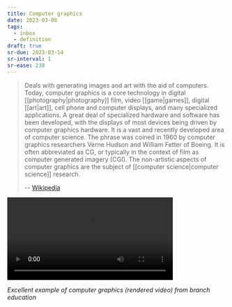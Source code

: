 ```yaml
---
title: Computer graphics
date: 2023-03-08
tags:
  - inbox
  - definition
draft: true
sr-due: 2023-03-14
sr-interval: 1
sr-ease: 230
---
```


> Deals with generating images and art with the aid of computers. Today,
> computer graphics is a core technology in digital
> [[photography|photography]] film, video
> [[game|games]], digital [[art|art]], cell phone and
> computer displays, and many specialized applications. A great deal of
> specialized hardware and software has been developed, with the displays of
> most devices being driven by computer graphics hardware. It is a vast and
> recently developed area of computer science. The phrase was coined in 1960 by
> computer graphics researchers Verne Hudson and William Fetter of Boeing. It is
> often abbreviated as CG, or typically in the context of film as computer
> generated imagery (CGI). The non-artistic aspects of computer graphics are the
> subject of [[computer science|computer science]] research.
>
> -- [Wikipedia](https://en.wikipedia.org/wiki/Computer_graphics)

<video src="file:///home/inom/Projects/main/wiki/video/Inside_the_Original_iPod_hTpcOmlvCEQ.mp4" width=380 controls></video>

*Excellent example of computer graphics (rendered video) from branch education*
